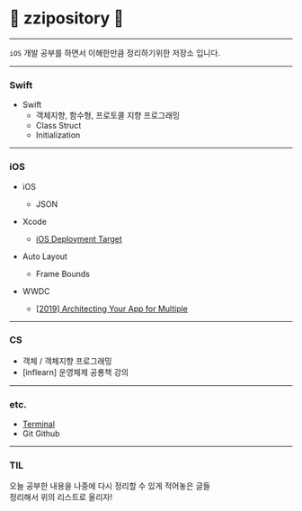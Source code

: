 # :fox_face: zzipository :fox_face:
---
`iOS` 개발 공부를 하면서 이해한만큼 정리하기위한 저장소 입니다. <br>
***

### Swift
- Swift
    - 객체지향, 함수형, 프로토콜 지향 프로그래밍
    - Class Struct
    - Initialization
    
---
### iOS
- iOS
    - JSON
    
- Xcode
    - [iOS Deployment Target](https://github.com/zziro95/zzipository/blob/main/iOS/iOS%20Deployment%20Target.md)

- Auto Layout
    - Frame Bounds



- WWDC
    - [[2019] Architecting Your App for Multiple](https://github.com/zziro95/zzipository/blob/main/iOS/ArchitectingYourAppforMultiple(App%26SceneDelegate).md)
    
---
### CS
 - 객체 / 객체지향 프로그래밍
 - [inflearn] 운영체제 공룡책 강의

---
### etc.
 - [Terminal](https://github.com/zziro95/zzipository/blob/main/etc./Terminal.md)
 - Git Github

---
### TIL
오늘 공부한 내용을 나중에 다시 정리할 수 있게 적어놓은 글들 <br>
정리해서 위의 리스트로 올리자!

